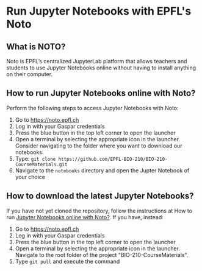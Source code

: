 # Run Jupyter Notebooks with EPFL's Noto

## What is NOTO?

Noto is EPFL’s centralized JupyterLab platform that allows teachers and students to use Jupyter Notebooks online without having to install anything on their computer.

## How to run Jupyter Notebooks online with Noto?
Perform the following steps to access Jupyter Notebooks with Noto:

1. Go to https://noto.epfl.ch
2. Log in with your Gaspar credentials
3. Press the blue button in the top left corner to open the launcher
4. Open a terminal by selecting the appropriate icon in the launcher. Consider navigating to the folder where you want to download our notebooks.
5. Type: `git clone https://github.com/EPFL-BIO-210/BIO-210-CourseMaterials.git`
6. Navigate to the `notebooks` directory and open the Jupter Notebook of your choice

## How to download the latest Jupyter Notebooks?
If you have not yet cloned the repository, follow the instructions at How to run [Jupyter Notebooks online with Noto?](#how-to-run-jupyter-notebooks-online-with-noto?). If you have, instead:

1. Go to https://noto.epfl.ch
2. Log in with your Gaspar credentials
3. Press the blue button in the top left corner to open the launcher
1. Open a terminal by selecting the appropriate icon in the launcher. Navigate to the root folder of the project "BIO-210-CourseMaterials".
5. Type `git pull` and execute the command
